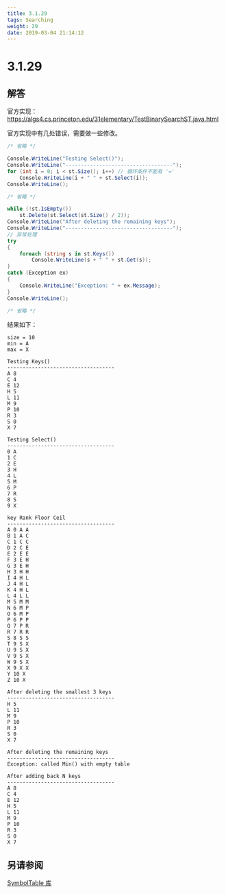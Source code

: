 ```yaml
---
title: 3.1.29
tags: Searching
weight: 29
date: 2019-03-04 21:14:12
---
```


# 3.1.29


## 解答

官方实现：<https://algs4.cs.princeton.edu/31elementary/TestBinarySearchST.java.html>

官方实现中有几处错误，需要做一些修改。

```csharp
/* 省略 */

Console.WriteLine("Testing Select()");
Console.WriteLine("-----------------------------------");
for (int i = 0; i < st.Size(); i++) // 循环条件不能有 '='
    Console.WriteLine(i + " " + st.Select(i));
Console.WriteLine();

/* 省略 */

while (!st.IsEmpty())
    st.Delete(st.Select(st.Size() / 2));
Console.WriteLine("After deleting the remaining keys");
Console.WriteLine("-----------------------------------");
// 异常处理
try
{
    foreach (string s in st.Keys())
        Console.WriteLine(s + " " + st.Get(s));
}
catch (Exception ex)
{
    Console.WriteLine("Exception: " + ex.Message);
}
Console.WriteLine();

/* 省略 */
```

结果如下：

```
size = 10
min = A
max = X

Testing Keys()
-----------------------------------
A 8
C 4
E 12
H 5
L 11
M 9
P 10
R 3
S 0
X 7

Testing Select()
-----------------------------------
0 A
1 C
2 E
3 H
4 L
5 M
6 P
7 R
8 S
9 X

key Rank Floor Ceil
-----------------------------------
A 0 A A
B 1 A C
C 1 C C
D 2 C E
E 2 E E
F 3 E H
G 3 E H
H 3 H H
I 4 H L
J 4 H L
K 4 H L
L 4 L L
M 5 M M
N 6 M P
O 6 M P
P 6 P P
Q 7 P R
R 7 R R
S 8 S S
T 9 S X
U 9 S X
V 9 S X
W 9 S X
X 9 X X
Y 10 X
Z 10 X

After deleting the smallest 3 keys
-----------------------------------
H 5
L 11
M 9
P 10
R 3
S 0
X 7

After deleting the remaining keys
-----------------------------------
Exception: called Min() with empty table

After adding back N keys
-----------------------------------
A 8
C 4
E 12
H 5
L 11
M 9
P 10
R 3
S 0
X 7
```

## 另请参阅

[SymbolTable 库](https://github.com/ikesnowy/Algorithms-4th-Edition-in-Csharp/tree/master/3%20Searching/3.1/SymbolTable)


